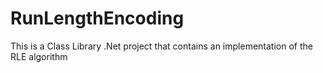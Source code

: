 # RunLengthEncoding

This is a Class Library .Net project that contains an implementation of the RLE algorithm
